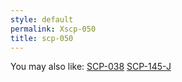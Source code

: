 ```yaml
---
style: default
permalink: Xscp-050
title: scp-050
---
```

You may also like:
[SCP-038](http://scp-wiki.net/scp-038)
[SCP-145-J](http://scp-wiki.net/scp-145-j)